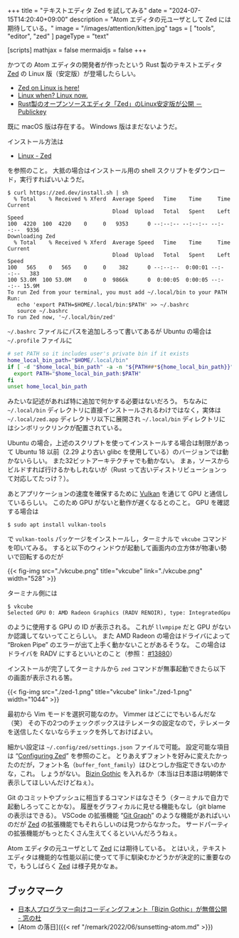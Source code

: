 +++
title = "テキストエディタ Zed を試してみる"
date =  "2024-07-15T14:20:40+09:00"
description = "Atom エディタの元ユーザとして Zed には期待している。"
image = "/images/attention/kitten.jpg"
tags = [ "tools", "editor", "zed" ]
pageType = "text"

[scripts]
  mathjax = false
  mermaidjs = false
+++

かつての Atom エディタの開発者が作ったという Rust 製のテキストエディタ [Zed] の Linux 版（安定版）が登場したらしい。

- [Zed on Linux is here!](https://zed.dev/linux)
- [Linux when? Linux now.](https://zed.dev/blog/zed-on-linux)
- [Rust製のオープンソースエディタ「Zed」のLinux安定版が公開 － Publickey](https://www.publickey1.jp/blog/24/rustzedlinux.html)

既に macOS 版は存在する。
Windows 版はまだないようだ。

インストール方法は

- [Linux - Zed](https://zed.dev/docs/linux)

を参照のこと。
大抵の場合はインストール用の shell スクリプトをダウンロード，実行すればいいようだ。

```text
$ curl https://zed.dev/install.sh | sh
  % Total    % Received % Xferd  Average Speed   Time    Time     Time  Current
                                 Dload  Upload   Total   Spent    Left  Speed
100  4220  100  4220    0     0   9353      0 --:--:-- --:--:-- --:--:--  9336
Downloading Zed
  % Total    % Received % Xferd  Average Speed   Time    Time     Time  Current
                                 Dload  Upload   Total   Spent    Left  Speed
100   565    0   565    0     0    382      0 --:--:--  0:00:01 --:--:--   383
100 53.0M  100 53.0M    0     0  9866k      0  0:00:05  0:00:05 --:--:-- 15.9M
To run Zed from your terminal, you must add ~/.local/bin to your PATH
Run:
   echo 'export PATH=$HOME/.local/bin:$PATH' >> ~/.bashrc
   source ~/.bashrc
To run Zed now, '~/.local/bin/zed'
```

`~/.bashrc` ファイルにパスを追加しろって書いてあるが Ubuntu の場合は `~/.profile` ファイルに

```bash
# set PATH so it includes user's private bin if it exists
home_local_bin_path="$HOME/.local/bin"
if [ -d "$home_local_bin_path" -a -n "${PATH##*${home_local_bin_path}}" -a -n "${PATH##*${home_local_bin_path}:*}" ] ; then
  export PATH="$home_local_bin_path:$PATH"
fi
unset home_local_bin_path
```

みたいな記述があれば特に追加で何かする必要はないだろう。
ちなみに `~/.local/bin` ディレクトリに直接インストールされるわけではなく，実体は `~/.local/zed.app` ディレクトリ以下に展開され `~/.local/bin` ディレクトリにはシンボリックリンクが配置されている。

Ubuntu の場合，上述のスクリプトを使ってインストールする場合は制限があって Ubuntu 18 以前（2.29 より古い glibc を使用している）のバージョンでは動かないらしい。
また32ビットアーキテクチャでも動かない。
まぁ，ソースからビルドすれば行けるかもしれないが（Rust って古いディストリビューションって対応してたっけ？）。

あとアプリケーションの速度を確保するために [Vulkan] を通じて GPU と通信しているらしい。
このため GPU がないと動作が遅くなるとのこと。
GPU を確認する場合は

```text
$ sudo apt install vulkan-tools
```

で `vulkan-tools` パッケージをインストールし，ターミナルで `vkcube` コマンドを叩いてみる。
すると以下のウィンドウが起動して画面内の立方体が物凄い勢いで回転するのだが

{{< fig-img src="./vkcube.png" title="vkcube" link="./vkcube.png" width="528" >}}

ターミナル側には

```text
$ vkcube
Selected GPU 0: AMD Radeon Graphics (RADV RENOIR), type: IntegratedGpu
```

のように使用する GPU の ID が表示される。
これが `llvmpipe` だと GPU がないか認識してないってことらしい。
また AMD Radeon の場合はドライバによって “Broken Pipe” のエラーが出て上手く動かないことがあるそうな。
この場合はドライバを RADV にするといいとのこと（参照： [#13880](https://github.com/zed-industries/zed/issues/13880 "Arch Linux can't launch after build: Io error: Broken pipe (os error 32) · Issue #13880 · zed-industries/zed")）

インストールが完了してターミナルから `zed` コマンドが無事起動できたら以下の画面が表示される筈。

{{< fig-img src="./zed-1.png" title="vkcube" link="./zed-1.png" width="1044" >}}

最初から Vim モードを選択可能なのか。
Vimmer はどこにでもいるんだな（笑） その下の2つのチェックボックスはテレメータの設定なので，テレメータを送信したくないならチェックを外しておけばよい。

細かい設定は `~/.config/zed/settings.json` ファイルで可能。
設定可能な項目は “[Configuring Zed](https://zed.dev/docs/configuring-zed "Configuring Zed - Zed")” を参照のこと。
とりあえずフォントを好みに変えたかったのだが，フォント名（`buffer_font_family`）はひとつしか指定できないのかな，これ。
しょうがない。
[Bizin Gothic](https://github.com/yuru7/bizin-gothic "yuru7/bizin-gothic: Bizin Gothic は、ユニバーサルデザインフォントの BIZ UDゴシック と英文フォント Inconsolata を合成したプログラミング向けフォントです。") を入れるか（本当は日本語は明朝体で表示してほしいんだけどねぇ）。

Git のコミットやプッシュに相当するコマンドはなさそう（ターミナルで自力で起動しろってことかな）。
履歴をグラフィカルに見せる機能もなし（git blame の表示はできる）。
VSCode の拡張機能 “[Git Graph](https://marketplace.visualstudio.com/items?itemName=mhutchie.git-graph "Git Graph - Visual Studio Marketplace")” のような機能があればいいのだが [Zed] の拡張機能でもそれらしいのは見つからなかった。
サードパーティの拡張機能がもっとたくさん生えてくるといいんだろうねぇ。

Atom エディタの元ユーザとして [Zed] には期待している。
とはいえ，テキストエディタは機能的な性能以前に使ってて手に馴染むかどうかが決定的に重要なので，もうしばらく [Zed] は様子見かなぁ。

## ブックマーク

- [日本人プログラマー向けコーディングフォント「Bizin Gothic」が無償公開 - 窓の杜](https://forest.watch.impress.co.jp/docs/news/1596755.html)
- [Atom の落日]({{< ref "/remark/2022/06/sunsetting-atom.md" >}})

[Zed]: https://zed.dev/ "Zed - Code at the speed of thought"
[Vulkan]: https://www.vulkan.org/ "Vulkan | Cross platform 3D Graphics"
